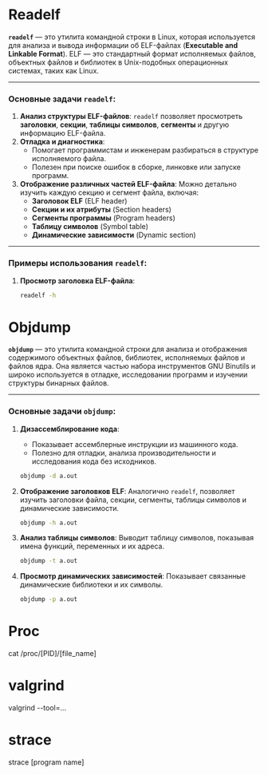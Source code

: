 # Readelf

**`readelf`** — это утилита командной строки в Linux, которая используется для анализа и вывода информации об ELF-файлах (**Executable and Linkable Format**). ELF — это стандартный формат исполняемых файлов, объектных файлов и библиотек в Unix-подобных операционных системах, таких как Linux.

---

### **Основные задачи `readelf`:**

1. **Анализ структуры ELF-файлов**: `readelf` позволяет просмотреть **заголовки**, **секции**, **таблицы символов**, **сегменты** и другую информацию ELF-файла.
2. **Отладка и диагностика**:
   * Помогает программистам и инженерам разбираться в структуре исполняемого файла.
   * Полезен при поиске ошибок в сборке, линковке или запуске программ.
3. **Отображение различных частей ELF-файла**: Можно детально изучить каждую секцию и сегмент файла, включая:
   * **Заголовок ELF** (ELF header)
   * **Секции и их атрибуты** (Section headers)
   * **Сегменты программы** (Program headers)
   * **Таблицу символов** (Symbol table)
   * **Динамические зависимости** (Dynamic section)

---

### **Примеры использования `readelf`:**

1. **Просмотр заголовка ELF-файла**:
   ```bash
   readelf -h
   ```

# Objdump

**`objdump`** — это утилита командной строки для анализа и отображения содержимого объектных файлов, библиотек, исполняемых файлов и файлов ядра. Она является частью набора инструментов GNU Binutils и широко используется в отладке, исследовании программ и изучении структуры бинарных файлов.

---

### **Основные задачи `objdump`:**

1. **Дизассемблирование кода**:

   * Показывает ассемблерные инструкции из машинного кода.
   * Полезно для отладки, анализа производительности и исследования кода без исходников.

   ```bash
   objdump -d a.out
   ```
2. **Отображение заголовков ELF**:
   Аналогично `readelf`, позволяет изучить заголовки файла, секции, сегменты, таблицы символов и динамические зависимости.

   ```bash
   objdump -h a.out
   ```
3. **Анализ таблицы символов**:
   Выводит таблицу символов, показывая имена функций, переменных и их адреса.

   ```bash
   objdump -t a.out
   ```
4. **Просмотр динамических зависимостей**:
   Показывает связанные динамические библиотеки и их символы.

   ```bash
   objdump -p a.out
   ```

# Proc

cat /proc/[PID]/[file_name]

# valgrind

valgrind --tool=...

# strace

strace [program name]
